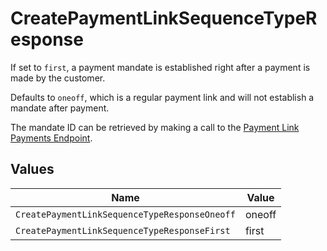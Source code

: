 # CreatePaymentLinkSequenceTypeResponse

If set to `first`, a payment mandate is established right after a payment is made by the customer.

Defaults to `oneoff`, which is a regular payment link and will not establish a mandate after payment.

The mandate ID can be retrieved by making a call to the
[Payment Link Payments Endpoint](get-payment-link-payments).


## Values

| Name                                          | Value                                         |
| --------------------------------------------- | --------------------------------------------- |
| `CreatePaymentLinkSequenceTypeResponseOneoff` | oneoff                                        |
| `CreatePaymentLinkSequenceTypeResponseFirst`  | first                                         |